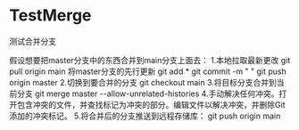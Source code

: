 # TestMerge
测试合并分支

假设想要把master分支中的东西合并到main分支上面去：
1.本地拉取最新更改
git pull origin main
将master分支的先行更新
git add *
git commit -m " "
git push origin master
2.切换到要合并的分支
git checkout main
3.将目标分支合并到当前分支
git merge master --allow-unrelated-histories
4.手动解决任何冲突。打开包含冲突的文件，并查找标记为冲突的部分。编辑文件以解决冲突，并删除Git添加的冲突标记。
5.将合并后的分支推送到远程存储库：
git push origin main

